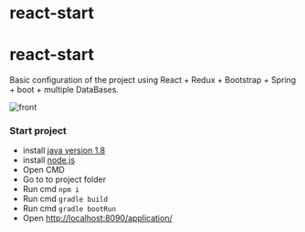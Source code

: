 # react-start

# react-start
Basic configuration of the project using React + Redux + Bootstrap + Spring + boot + multiple DataBases.

![front](https://raw.githubusercontent.com/impressionBit/react-start/master/image/image.jpg)

### Start project
- install [java version 1.8](http://www.oracle.com/technetwork/java/javase/downloads/jdk8-downloads-2133151.html)
- install [node.js](https://nodejs.org/en/download/current/)
- Open CMD
- Go to to project folder
- Run cmd `npm i`
- Run cmd `gradle build`
- Run cmd `gradle bootRun`
- Open [http://localhost:8090/application/](http://localhost:8090/application/)
